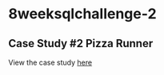# 8weeksqlchallenge-2

## Case Study #2 Pizza Runner
View the case study [here](https://8weeksqlchallenge.com/case-study-2/)
